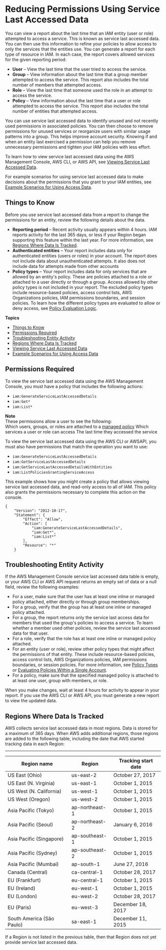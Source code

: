 # Reducing Permissions Using Service Last Accessed Data<a name="access_policies_access-advisor"></a>

You can view a report about the last time that an IAM entity \(user or role\) attempted to access a service\. This is known as service last accessed data\. You can then use this information to refine your policies to allow access to only the services that the entities use\. You can generate a report for each type of resource in IAM\. In each case, the report covers allowed services for the given reporting period:
+ **User** – View the last time that the user tried to access the service\.
+ **Group** – View information about the last time that a group member attempted to access the service\. This report also includes the total number of members that attempted access\.
+ **Role** – View the last time that someone used the role in an attempt to access the service\.
+ **Policy** – View information about the last time that a user or role attempted to access the service\. This report also includes the total number of entities that attempted access\.

You can use service last accessed data to identify unused and not recently used permissions in associated policies\. You can then choose to remove permissions for unused services or reorganize users with similar usage patterns into a group\. This helps improve account security\. Knowing if and when an entity last exercised a permission can help you remove unnecessary permissions and tighten your IAM policies with less effort\.

To learn how to view service last accessed data using the AWS Management Console, AWS CLI, or AWS API, see [Viewing Service Last Accessed Data](access_policies_access-advisor-view-data.md)\. 

For example scenarios for using service last accessed data to make decisions about the permissions that you grant to your IAM entities, see [Example Scenarios for Using Access Data](access_policies_access-advisor-example-scenarios.md)\.

## Things to Know<a name="access_policies_access-advisor-know"></a>

Before you use service last accessed data from a report to change the permissions for an entity, review the following details about the data\.
+ **Reporting period** – Recent activity usually appears within 4 hours\. IAM reports activity for the last 365 days, or less if your Region began supporting this feature within the last year\. For more information, see [Regions Where Data Is Tracked](#access-advisor_tracking-period)\.
+ **Authenticated entities** – Your report includes data only for authenticated entities \(users or roles\) in your account\. The report does not include data about unauthenticated attempts\. It also does not include data for attempts made from other accounts 
+ **Policy types** – Your report includes data for only services that are allowed by an entity's policy\. These are policies attached to a role or attached to a user directly or through a group\. Access allowed by other policy types is not included in your report\. The excluded policy types include resource\-based policies, access control lists, AWS Organizations policies, IAM permissions boundaries, and session policies\. To learn how the different policy types are evaluated to allow or deny access, see [Policy Evaluation Logic](reference_policies_evaluation-logic.md)\.

**Topics**
+ [Things to Know](#access_policies_access-advisor-know)
+ [Permissions Required](#access_policies_access-advisor-permissions)
+ [Troubleshooting Entity Activity](#access_policies_access-advisor-troubleshooting)
+ [Regions Where Data Is Tracked](#access-advisor_tracking-period)
+ [Viewing Service Last Accessed Data](access_policies_access-advisor-view-data.md)
+ [Example Scenarios for Using Access Data](access_policies_access-advisor-example-scenarios.md)

## Permissions Required<a name="access_policies_access-advisor-permissions"></a>

 To view the service last accessed data using the AWS Management Console, you must have a policy that includes the following actions:
+ `iam:GenerateServiceLastAccessedDetails`
+ `iam:Get*`
+ `iam:List*`

**Note**  
These permissions allow a user to see the following:  
Which users, groups, or roles are attached to a [managed policy](https://docs.aws.amazon.com/general/latest/gr/glos-chap.html#managed_policy)
Which services a user or role can access
The last time they accessed the service

To view the service last accessed data using the AWS CLI or AWSAPI, you must also have permissions that match the operation you want to use:
+ `iam:GenerateServiceLastAccessedDetails`
+ `iam:GetServiceLastAccessedDetails`
+ `iam:GetServiceLastAccessedDetailsWithEntities`
+ `iam:ListPoliciesGrantingServiceAccess`

This example shows how you might create a policy that allows viewing service last accessed data, and read\-only access to all of IAM\. This policy also grants the permissions necessary to complete this action on the console\. 

```
{
    "Version": "2012-10-17",
    "Statement": {
        "Effect": "Allow",
        "Action": [
            "iam:GenerateServiceLastAccessedDetails",
            "iam:Get*",
            "iam:List*"
        ],
        "Resource": "*"
    }
```

## Troubleshooting Entity Activity<a name="access_policies_access-advisor-troubleshooting"></a>

If the AWS Management Console service last accessed data table is empty, or your AWS CLI or AWS API request returns an empty set of data or a null field, review the following examples:
+ For a user, make sure that the user has at least one inline or managed policy attached, either directly or through group memberships\.
+ For a group, verify that the group has at least one inline or managed policy attached\.
+ For a group, the report returns only the service last access data for members that used the group's policies to access a service\. To learn whether a member used other policies, review the service last accessed data for that user\.
+ For a role, verify that the role has at least one inline or managed policy attached\.
+ For an entity \(user or role\), review other policy types that might affect the permissions of that entity\. These include resource\-based policies, access control lists, AWS Organizations policies, IAM permissions boundaries, or session policies\. For more information, see [Policy Types](access_policies.md#access_policy-types) or [Evaluating Policies Within a Single Account](reference_policies_evaluation-logic.md#policy-eval-basics)\.
+ For a policy, make sure that the specified managed policy is attached to at least one user, group with members, or role\.

When you make changes, wait at least 4 hours for activity to appear in your report\. If you use the AWS CLI or AWS API, you must generate a new report to view the updated data\.

## Regions Where Data Is Tracked<a name="access-advisor_tracking-period"></a>

AWS collects service last accessed data in most regions\. Data is stored for a maximum of 365 days\. When AWS adds additional regions, those regions are added to the following table, including the date that AWS started tracking data in each Region:


****  

| Region name | Region | Tracking start date | 
| --- | --- | --- | 
| US East \(Ohio\) | us\-east\-2 | October 27, 2017 | 
| US East \(N\. Virginia\) | us\-east\-1 | October 1, 2015 | 
| US West \(N\. California\) | us\-west\-1 | October 1, 2015 | 
| US West \(Oregon\) | us\-west\-2 | October 1, 2015 | 
| Asia Pacific \(Tokyo\) | ap\-northeast\-1 | October 1, 2015 | 
| Asia Pacific \(Seoul\) | ap\-northeast\-2 | January 6, 2016 | 
| Asia Pacific \(Singapore\) | ap\-southeast\-1 | October 1, 2015 | 
| Asia Pacific \(Sydney\) | ap\-southeast\-2 | October 1, 2015 | 
| Asia Pacific \(Mumbai\) | ap\-south\-1 | June 27, 2016 | 
| Canada \(Central\) | ca\-central\-1 | October 28, 2017 | 
| EU \(Frankfurt\) | eu\-central\-1 | October 1, 2015 | 
| EU \(Ireland\) | eu\-west\-1 | October 1, 2015 | 
| EU \(London\) | eu\-west\-2 | October 28, 2017 | 
| EU \(Paris\) | eu\-west\-3 | December 18, 2017 | 
| South America \(São Paulo\) | sa\-east\-1 | December 11, 2015 | 

If a Region is not listed in the previous table, then that Region does not yet provide service last accessed data\.